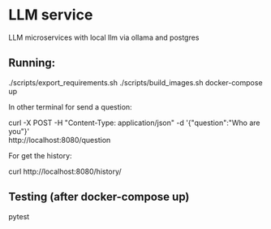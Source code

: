 # LLM service

LLM microservices with local llm via ollama and postgres

## Running:

./scripts/export_requirements.sh
./scripts/build_images.sh
docker-compose up

In other terminal for send a question:

curl -X POST -H "Content-Type: application/json" -d '{"question":"Who are you"}' \
    http://localhost:8080/question

For get the history:

curl  http://localhost:8080/history/

## Testing (after docker-compose up)

pytest
